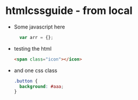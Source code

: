# htmlcssguide - from local

- Some javascript here
  ```javascript
	var arr = {};
  ```

- testing the html
    ```html
    <span class="icon"></icon>
    ```

- and one css class
  ```css
  .button {
    background: #aaa;
  }
  ```